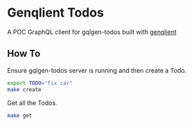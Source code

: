 # Genqlient Todos

A POC GraphQL client for gqlgen-todos built with
[genqlient](https://github.com/Khan/genqlient)

## How To

Ensure gqlgen-todos server is running and then create a Todo.

```bash
export TODO="fix car"
make create
```

Get all the Todos.

```bash
make get
```

